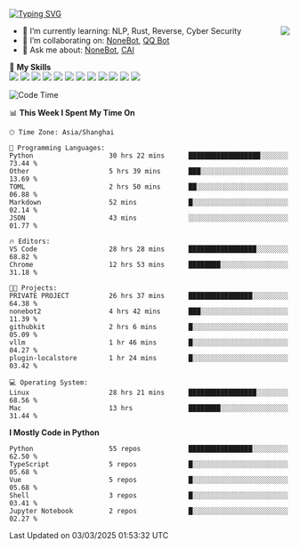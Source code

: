 [![Typing SVG](https://readme-typing-svg.herokuapp.com?size=25&duration=2500&color=8C43EA&vCenter=true&width=200&height=40&lines=Hi+there+%F0%9F%91%8B%F0%9F%8F%BB;I'm+yanyongyu)](https://git.io/typing-svg)

<a href="#">
  <img align="right" src="https://github-readme-stats.vercel.app/api?username=yanyongyu&count_private=true&show_icons=true&bg_color=15,f2f7fd,E0EAFC" />
</a>

- 🌱 I’m currently learning: NLP, Rust, Reverse, Cyber Security
- 👯 I’m collaborating on: [NoneBot](https://github.com/nonebot), [QQ Bot](https://github.com/Mrs4s/go-cqhttp)
- 💬 Ask me about: [NoneBot](https://github.com/nonebot), [CAI](https://github.com/cscs181/CAI)

🌟 **My Skills**  
![](https://img.shields.io/badge/-Python-3e74a2?style=flat-square&logo=Python&logoColor=fff)
![](https://img.shields.io/badge/-TypeScript-3178C6?style=flat-square&logo=TypeScript&logoColor=fff)
![](https://img.shields.io/badge/-Vue-4fc08d?style=flat-square&logo=Vue.js&logoColor=fff)
![](https://img.shields.io/badge/-React-2d98ce?style=flat-square&logo=React&logoColor=fff)
![](https://img.shields.io/badge/-FastAPI-009688?style=flat-square&logo=FastAPI&logoColor=fff)
![](https://img.shields.io/badge/-Linux-000000?style=flat-square&logo=Linux&logoColor=fff)
![](https://img.shields.io/badge/-Docker-2496ED?style=flat-square&logo=Docker&logoColor=fff)
![](https://img.shields.io/badge/-Kubernetes-326CE5?style=flat-square&logo=Kubernetes&logoColor=fff)
![](https://img.shields.io/badge/-GitHub%20Actions-2088FF?style=flat-square&logo=GitHubActions&logoColor=fff)
![](https://img.shields.io/badge/-PostgreSQL-4169E1?style=flat-square&logo=PostgreSQL&logoColor=fff)
![](https://img.shields.io/badge/-Redis-DC382D?style=flat-square&logo=Redis&logoColor=fff)
![](https://img.shields.io/badge/-MongoDB-47A248?style=flat-square&logo=MongoDB&logoColor=fff)

<!--START_SECTION:waka-->
![Code Time](http://img.shields.io/badge/Code%20Time-7%2C303%20hrs%2053%20mins-blue)

📊 **This Week I Spent My Time On** 

```text
🕑︎ Time Zone: Asia/Shanghai

💬 Programming Languages: 
Python                   30 hrs 22 mins      ██████████████████░░░░░░░   73.44 % 
Other                    5 hrs 39 mins       ███░░░░░░░░░░░░░░░░░░░░░░   13.69 % 
TOML                     2 hrs 50 mins       ██░░░░░░░░░░░░░░░░░░░░░░░   06.88 % 
Markdown                 52 mins             █░░░░░░░░░░░░░░░░░░░░░░░░   02.14 % 
JSON                     43 mins             ░░░░░░░░░░░░░░░░░░░░░░░░░   01.77 % 

🔥 Editors: 
VS Code                  28 hrs 28 mins      █████████████████░░░░░░░░   68.82 % 
Chrome                   12 hrs 53 mins      ████████░░░░░░░░░░░░░░░░░   31.18 % 

🐱‍💻 Projects: 
PRIVATE PROJECT          26 hrs 37 mins      ████████████████░░░░░░░░░   64.38 % 
nonebot2                 4 hrs 42 mins       ███░░░░░░░░░░░░░░░░░░░░░░   11.39 % 
githubkit                2 hrs 6 mins        █░░░░░░░░░░░░░░░░░░░░░░░░   05.09 % 
vllm                     1 hr 46 mins        █░░░░░░░░░░░░░░░░░░░░░░░░   04.27 % 
plugin-localstore        1 hr 24 mins        █░░░░░░░░░░░░░░░░░░░░░░░░   03.42 % 

💻 Operating System: 
Linux                    28 hrs 21 mins      █████████████████░░░░░░░░   68.56 % 
Mac                      13 hrs              ████████░░░░░░░░░░░░░░░░░   31.44 % 
```

**I Mostly Code in Python** 

```text
Python                   55 repos            ████████████████░░░░░░░░░   62.50 % 
TypeScript               5 repos             █░░░░░░░░░░░░░░░░░░░░░░░░   05.68 % 
Vue                      5 repos             █░░░░░░░░░░░░░░░░░░░░░░░░   05.68 % 
Shell                    3 repos             █░░░░░░░░░░░░░░░░░░░░░░░░   03.41 % 
Jupyter Notebook         2 repos             █░░░░░░░░░░░░░░░░░░░░░░░░   02.27 % 
```




 Last Updated on 03/03/2025 01:53:32 UTC
<!--END_SECTION:waka-->
